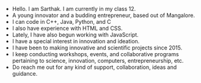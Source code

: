 - Hello. I am Sarthak. I am currently in my class 12.
- A young innovator and a budding entrepreneur, based out of Mangalore.
- I can code in C++, Java, Python, and C
- I also have experience with HTML and CSS.
- Lately, I have also begun working with JavaScript.
- I have a special interest in innovation and ideation.
- I have been to making innovative and scientific projects since 2015.
- I keep conducting workshops, events, and collaborative programs pertaining to science, innovation, computers, entrepreneurship, etc.
- Do reach me out for any kind of support, collaboration, ideas and guidance.

<!---
SarthakSKumar/SarthakSKumar is a ✨ special ✨ repository because its `README.md` (this file) appears on your GitHub profile.
You can click the Preview link to take a look at your changes.
--->
